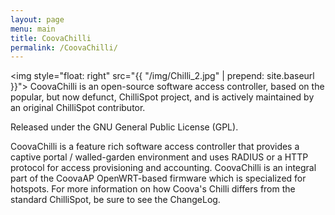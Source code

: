 ```yaml
---
layout: page
menu: main
title: CoovaChilli
permalink: /CoovaChilli/
---
```


<img style="float: right" src="{{ "/img/Chilli_2.jpg" | prepend: site.baseurl }}">
CoovaChilli is an open-source software access controller, based on the popular, but now defunct, ChilliSpot project, and is actively maintained by an original ChilliSpot contributor. 

Released under the GNU General Public License (GPL). 

CoovaChilli is a feature rich software access controller that provides a captive portal / walled-garden environment and uses RADIUS or a HTTP protocol for access provisioning and accounting. CoovaChilli is an integral part of the CoovaAP OpenWRT-based firmware which is specialized for hotspots. For more information on how Coova's Chilli differs from the standard ChilliSpot, be sure to see the ChangeLog.

